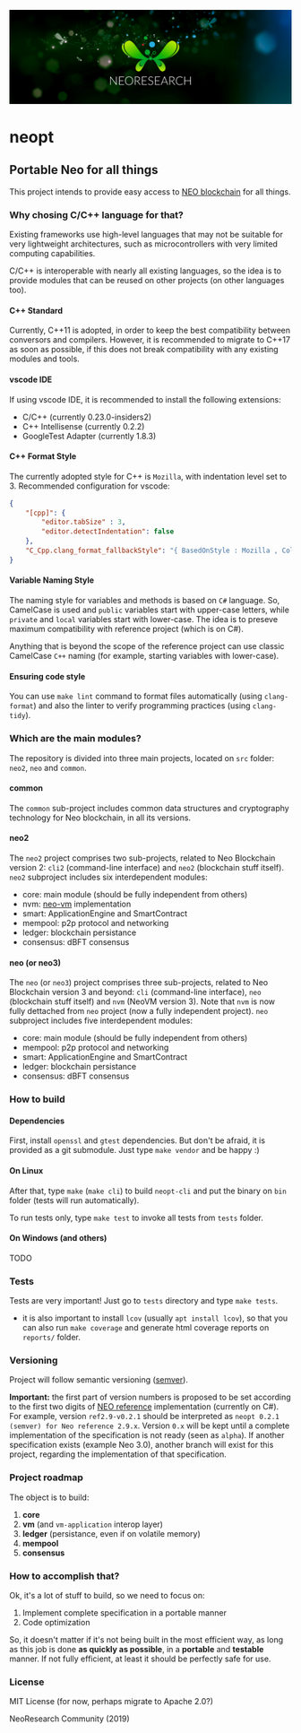<p align="center">
    <img
      src="https://github.com/NeoResearch/neoresearch.github.io/blob/master/assets/images/logo/Gemcut-butterfly/butterfly-banner.png"
       />
</p>

# neopt
## Portable Neo for all things

This project intends to provide easy access to [NEO blockchain](github.com/neo-project) for all things.


### Why chosing C/C++ language for that?
Existing frameworks use high-level languages that may not be suitable for very lightweight architectures,
such as microcontrollers with very limited computing capabilities.

C/C++ is interoperable with nearly all existing languages, so the idea is to provide modules that can be
reused on other projects (on other languages too).

#### C++ Standard
Currently, C++11 is adopted, in order to keep the best compatibility between conversors and compilers. However, it is recommended to migrate to C++17 as soon as possible, if this does not break compatibility with any existing modules and tools.

#### vscode IDE
If using vscode IDE, it is recommended to install the following extensions:
* C/C++ (currently 0.23.0-insiders2)
* C++ Intellisense (currently 0.2.2)
* GoogleTest Adapter (currently 1.8.3)

#### C++ Format Style
The currently adopted style for C++ is `Mozilla`, with indentation level set to 3.
Recommended configuration for vscode:
```json
{
    "[cpp]": {
        "editor.tabSize" : 3,
        "editor.detectIndentation": false
    },
    "C_Cpp.clang_format_fallbackStyle": "{ BasedOnStyle : Mozilla , ColumnLimit : 0, IndentWidth: 3, AccessModifierOffset: -3}"
}
```

#### Variable Naming Style
The naming style for variables and methods is based on `C#` language. 
So, CamelCase is used and `public` variables start with upper-case letters, while `private` and `local` variables start with lower-case.
The idea is to preseve maximum compatibility with reference project (which is on C#).

Anything that is beyond the scope of the reference project can use classic CamelCase `C++` naming (for example, starting variables with lower-case).

#### Ensuring code style
You can use `make lint` command to format files automatically (using `clang-format`) and also the linter to verify programming practices (using `clang-tidy`).

### Which are the main modules?

The repository is divided into three main projects, located on `src` folder: `neo2`, `neo` and `common`.

#### common
The `common` sub-project includes common data structures and cryptography technology for Neo blockchain, in all its versions.

#### neo2
The `neo2` project comprises two sub-projects, related to Neo Blockchain version 2: `cli2` (command-line interface) and `neo2` (blockchain stuff itself). 
`neo2` subproject includes six interdependent modules:

* core: main module (should be fully independent from others)
* nvm: [neo-vm](https://github.com/neo-project/neo-vm) implementation
* smart: ApplicationEngine and SmartContract
* mempool: p2p protocol and networking
* ledger: blockchain persistance
* consensus: dBFT consensus

#### neo (or neo3)

The `neo` (or `neo3`) project comprises three sub-projects, related to Neo Blockchain version 3 and beyond: `cli` (command-line interface), `neo` (blockchain stuff itself) and `nvm` (NeoVM version 3). Note that `nvm` is now fully dettached from `neo` project (now a fully independent project).
`neo` subproject includes five interdependent modules:

* core: main module (should be fully independent from others)
* mempool: p2p protocol and networking
* smart: ApplicationEngine and SmartContract
* ledger: blockchain persistance
* consensus: dBFT consensus


### How to build

#### Dependencies

First, install `openssl` and `gtest` dependencies. But don't be afraid, it is provided as a git submodule. Just type `make vendor` and be happy :)

#### On Linux

After that, type `make` (`make cli`) to build `neopt-cli` and put the binary on `bin` folder (tests will run automatically).

To run tests only, type `make test` to invoke all tests from `tests` folder.

#### On Windows (and others)
TODO

### Tests

Tests are very important! Just go to `tests` directory and type `make tests`.

* it is also important to install `lcov` (usually `apt install lcov`), so that you can also run `make coverage` and generate html coverage reports on `reports/` folder.

### Versioning

Project will follow semantic versioning ([semver](semver.org)).

**Important:** the first part of version numbers is proposed to be set according to the first two digits of [NEO reference](github.com/neo-project) implementation (currently on C#).
For example, version `ref2.9-v0.2.1` should be interpreted as `neopt 0.2.1 (semver) for Neo reference 2.9.x`.
Version `0.x` will be kept until a complete implementation of the specification is not ready (seen as `alpha`).
If another specification exists (example Neo 3.0), another branch will exist for this project, regarding the implementation of that specification.

### Project roadmap

The object is to build:
1. **core**
2. **vm** (and `vm-application` interop layer)
3. **ledger** (persistance, even if on volatile memory)
4. **mempool**
5. **consensus**

### How to accomplish that?
Ok, it's a lot of stuff to build, so we need to focus on:
1. Implement complete specification in a portable manner
2. Code optimization

So, it doesn't matter if it's not being built in the most efficient way,
as long as this job is done **as quickly as possible**, in a **portable** and **testable** manner.
If not fully efficient, at least it should be perfectly safe for use.

### License

MIT License (for now, perhaps migrate to Apache 2.0?)

NeoResearch Community (2019)
